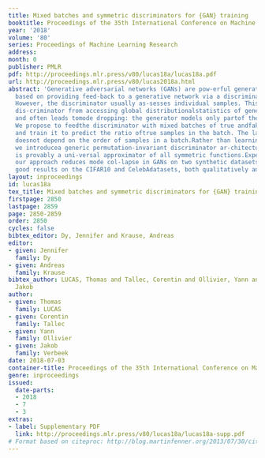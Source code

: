 ```yaml
---
title: Mixed batches and symmetric discriminators for {GAN} training
booktitle: Proceedings of the 35th International Conference on Machine Learning
year: '2018'
volume: '80'
series: Proceedings of Machine Learning Research
address: 
month: 0
publisher: PMLR
pdf: http://proceedings.mlr.press/v80/lucas18a/lucas18a.pdf
url: http://proceedings.mlr.press/v80/lucas2018a.html
abstract: 'Generative adversarial networks (GANs) are pow-erful generative models
  based on providing feed-back to a generative network via a discriminatornetwork.
  However, the discriminator usually as-sesses individual samples. This prevents the
  dis-criminator from accessing global distributionalstatistics of generated samples,
  and often leads tomode dropping: the generator models only partof the target distribution.
  We propose to feedthe discriminator with mixed batches of true andfake samples,
  and train it to predict the ratio oftrue samples in the batch. The latter score
  doesnot depend on the order of samples in a batch.Rather than learning this invariance,
  we introducea generic permutation-invariant discriminator ar-chitecture. This architecture
  is provably a uni-versal approximator of all symmetric functions.Experimentally,
  our approach reduces mode col-lapse in GANs on two synthetic datasets, andobtains
  good results on the CIFAR10 and CelebAdatasets, both qualitatively and quantitatively.'
layout: inproceedings
id: lucas18a
tex_title: Mixed batches and symmetric discriminators for {GAN} training
firstpage: 2850
lastpage: 2859
page: 2850-2859
order: 2850
cycles: false
bibtex_editor: Dy, Jennifer and Krause, Andreas
editor:
- given: Jennifer
  family: Dy
- given: Andreas
  family: Krause
bibtex_author: LUCAS, Thomas and Tallec, Corentin and Ollivier, Yann and Verbeek,
  Jakob
author:
- given: Thomas
  family: LUCAS
- given: Corentin
  family: Tallec
- given: Yann
  family: Ollivier
- given: Jakob
  family: Verbeek
date: 2018-07-03
container-title: Proceedings of the 35th International Conference on Machine Learning
genre: inproceedings
issued:
  date-parts:
  - 2018
  - 7
  - 3
extras:
- label: Supplementary PDF
  link: http://proceedings.mlr.press/v80/lucas18a/lucas18a-supp.pdf
# Format based on citeproc: http://blog.martinfenner.org/2013/07/30/citeproc-yaml-for-bibliographies/
---
```

